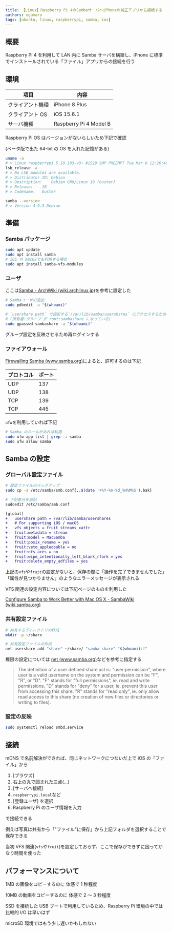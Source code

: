 ```yaml
---
title: 【Linux】Raspberry Pi 4のSambaサーバへiPhoneの純正アプリから接続する
authors: ogumaru
tags: [ubuntu, linux, raspberrypi, samba, ios]
---
```


## 概要

Raspberry Pi 4 を利用して LAN 内に Samba サーバを構築し、iPhone に標準でインストールされている「ファイル」アプリからの接続を行う

## 環境

| 項目             | 内容                   |
| ---------------- | ---------------------- |
| クライアント機種 | iPhone 8 Plus          |
| クライアント OS  | iOS 15.6.1             |
| サーバ機種       | Raspberry Pi 4 Model B |

Raspberry Pi OS はバージョンがないらしいため下記で確認

(ベータ版で出た 64-bit の OS を入れた記憶がある)

```bash
uname -a
# > Linux raspberrypi 5.10.103-v8+ #1529 SMP PREEMPT Tue Mar 8 12:26:46 GMT 2022 aarch64 GNU/Linux
lsb_release -a
# > No LSB modules are available.
# > Distributor ID:	Debian
# > Description:	Debian GNU/Linux 10 (buster)
# > Release:	10
# > Codename:	buster
```

```bash
samba --version
# > Version 4.9.5-Debian
```

## 準備

### Samba パッケージ

```bash
sudo apt update
sudo apt install samba
# iOS や macOSでも利用する場合
sudo apt install samba-vfs-modules
```

### ユーザ

ここは[Samba - ArchWiki (wiki.archlinux.jp)](https://wiki.archlinux.jp/index.php/Samba)を参考に設定した

```bash
# Sambaユーザの追加
sudo pdbedit -a "$(whoami)"

# `usershare path` で指定する`/var/lib/samba/usershares` にアクセスするため
# (所有者:グループ が root:sambashare になっている)
sudo gpasswd sambashare -a "$(whoami)"
```

グループ設定を反映させるため再ログインする

### ファイアウォール

[Firewalling Samba (www.samba.org)](https://www.samba.org/~tpot/articles/firewall.html)によると、許可するのは下記

| プロトコル | ポート |
| ---------- | ------ |
| UDP        | 137    |
| UDP        | 138    |
| TCP        | 139    |
| TCP        | 445    |

`ufw`を利用していれば下記

```bash
# Samba のルールがあれば利用
sudo ufw app list | grep -i samba
sudo ufw allow samba
```

## Samba の設定

### グローバル設定ファイル

```bash
# 設定ファイルのバックアップ
sudo cp -a /etc/samba/smb.conf{,.$(date '+%Y-%m-%d_%H%M%S').bak}

# 下記差分を追記
sudoedit /etc/samba/smb.conf
```

```diff
[global]
+   usershare path = /var/lib/samba/usershares
+   # For supporting iOS / macOS
+   vfs objects = fruit streams_xattr
+   fruit:metadata = stream
+   fruit:model = MacSamba
+   fruit:posix_rename = yes
+   fruit:veto_appledouble = no
+   fruit:nfs_aces = no
+   fruit:wipe_intentionally_left_blank_rfork = yes
+   fruit:delete_empty_adfiles = yes
```

上記の`vfs`や`fruit`の設定がないと、保存の際に「操作を完了できませんでした」「属性が見つかりません」のようなエラーメッセージが表示される

VFS 関連の設定内容については下記ページのものを利用した

[Configure Samba to Work Better with Mac OS X - SambaWiki (wiki.samba.org)](https://wiki.samba.org/index.php/Configure_Samba_to_Work_Better_with_Mac_OS_X)

### 共有設定ファイル

```bash
# 共有するディレクトリの作成
mkdir -p ~/share

# 共有設定ファイルの作成
net usershare add "share" ~/share/ "samba share" "$(whoami):f"
```

権限の設定については
[net (www.samba.org)](https://www.samba.org/samba/docs/current/man-html/net.8.html)などを参考に指定する

> The definition of a user defined share acl is: "user:permission", where user is a valid username on the system and permission can be "F", "R", or "D". "F" stands for "full permissions", ie. read and write permissions. "D" stands for "deny" for a user, ie. prevent this user from accessing this share. "R" stands for "read only", ie. only allow read access to this share (no creation of new files or directories or writing to files).

### 設定の反映

```bash
sudo systemctl reload smbd.service
```

## 接続

mDNS で名前解決ができれば、同じネットワークにつないだ上で iOS の「ファイル」から

1. [ブラウズ]
1. 右上の丸で囲まれた三点(…)
1. [サーバへ接続]
1. `raspberrypi.local`など
1. [登録ユーザ] を選択
1. Raspberry Pi のユーザ情報を入力

で接続できる

例えば写真は共有から「"ファイル"に保存」から上記フォルダを選択することで保存できる

当初 VFS 関連(`vfs`や`fruit`)を設定しておらず、ここで保存ができずに困ってかなり時間を使った

## パフォーマンスについて

1MB の画像をコピーするのに 体感で 1 秒程度

10MB の動画をコピーするのに 体感で 2 〜 3 秒程度

SSD を接続した USB ブートで利用しているため、Raspberry Pi 環境の中では比較的 I/O は早いはず

microSD 環境ではもう少し遅いかもしれない

